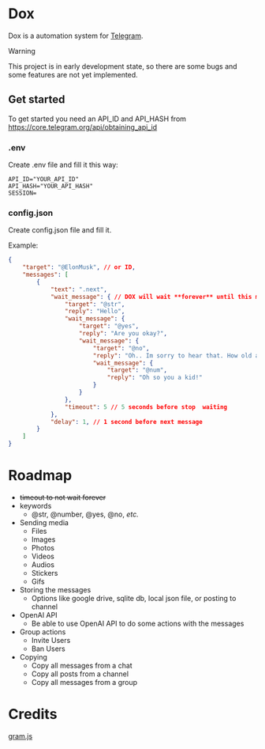 # Dox

Dox is a automation system for [Telegram](https://telegram.org/).

> [!WARNING]
> This project is in early development state, so there are some bugs and some features are not yet implemented.

## Get started
To get started you need an API_ID and API_HASH from https://core.telegram.org/api/obtaining_api_id

### .env
Create .env file and fill it this way:

```env
API_ID="YOUR_API_ID"
API_HASH="YOUR_API_HASH"
SESSION=
```

### config.json
Create config.json file and fill it. 

Example:

```json
{
    "target": "@ElonMusk", // or ID,
    "messages": [
        {
            "text": ".next",
            "wait_message": { // DOX will wait **forever** until this message is received. Unless use set a timeout option(NOT YET IMPLEMENTED)
                "target": "@str",
                "reply": "Hello",
                "wait_message": {
                    "target": "@yes",
                    "reply": "Are you okay?",
                    "wait_message": {
                        "target": "@no",
                        "reply": "Oh.. Im sorry to hear that. How old are you?",
                        "wait_message": {
                            "target": "@num",
                            "reply": "Oh so you a kid!"
                        }
                    }
                },
                "timeout": 5 // 5 seconds before stop  waiting
            },
            "delay": 1, // 1 second before next message
        }
    ]
}
```


# Roadmap
- ~~timeout to not wait forever~~
- keywords
    - @str, @number, @yes, @no, *etc.*
- Sending media
    - Files
    - Images
    - Photos
    - Videos
    - Audios
    - Stickers
    - Gifs
- Storing the messages
    - Options like google drive, sqlite db, local json file, or posting to channel
- OpenAI API
    - Be able to use OpenAI API to do some actions with the messages
- Group actions
    - Invite Users
    - Ban Users
- Copying
    - Copy all messages from a chat
    - Copy all posts from a channel
    - Copy all messages from a group

# Credits
[gram.js](https://gram.js.org)
